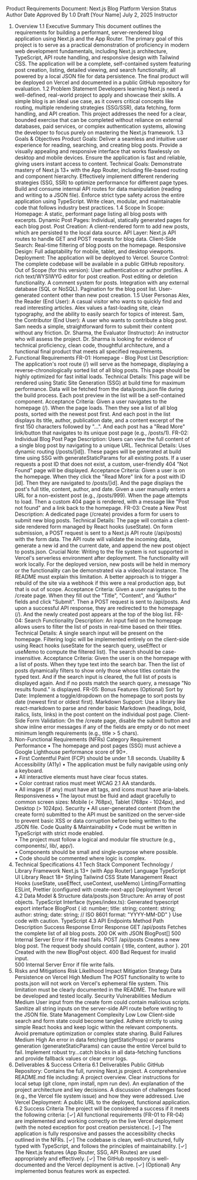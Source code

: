 Product Requirements Document: Next.js Blog Platform
Version	Status	Author	Date	Approved By
1.0	Draft	[Your Name]	July 2, 2025	Instructor
1. Overview
1.1 Executive Summary
This document outlines the requirements for building a performant, server-rendered blog application using Next.js and the App Router. The primary goal of this project is to serve as a practical demonstration of proficiency in modern web development fundamentals, including Next.js architecture, TypeScript, API route handling, and responsive design with Tailwind CSS. The application will be a complete, self-contained system featuring post creation, listing, detailed viewing, and search functionality, all powered by a local JSON file for data persistence. The final product will be deployed on Vercel and documented in a public GitHub repository for evaluation.
1.2 Problem Statement
Developers learning Next.js need a well-defined, real-world project to apply and showcase their skills. A simple blog is an ideal use case, as it covers critical concepts like routing, multiple rendering strategies (SSG/SSR), data fetching, form handling, and API creation. This project addresses the need for a clear, bounded exercise that can be completed without reliance on external databases, paid services, or complex authentication systems, allowing the developer to focus purely on mastering the Next.js framework.
1.3 Goals & Objectives
Product Goals:
Deliver a seamless and intuitive user experience for reading, searching, and creating blog posts.
Provide a visually appealing and responsive interface that works flawlessly on desktop and mobile devices.
Ensure the application is fast and reliable, giving users instant access to content.
Technical Goals:
Demonstrate mastery of Next.js 13+ with the App Router, including file-based routing and component hierarchy.
Effectively implement different rendering strategies (SSG, SSR) to optimize performance for different page types.
Build and consume internal API routes for data manipulation (reading and writing to a JSON file).
Enforce strict type safety across the entire application using TypeScript.
Write clean, modular, and maintainable code that follows industry best practices.
1.4 Scope
In Scope:
Homepage: A static, performant page listing all blog posts with excerpts.
Dynamic Post Pages: Individual, statically generated pages for each blog post.
Post Creation: A client-rendered form to add new posts, which are persisted to the local data source.
API Layer: Next.js API routes to handle GET and POST requests for blog data.
Client-Side Search: Real-time filtering of blog posts on the homepage.
Responsive Design: Full adaptability for mobile, tablet, and desktop viewports.
Deployment: The application will be deployed to Vercel.
Source Control: The complete codebase will be available in a public GitHub repository.
Out of Scope (for this version):
User authentication or author profiles.
A rich text/WYSIWYG editor for post creation.
Post editing or deletion functionality.
A comment system for posts.
Integration with any external database (SQL or NoSQL).
Pagination for the blog post list.
User-generated content other than new post creation.
1.5 User Personas
Alex, the Reader (End User): A casual visitor who wants to quickly find and read interesting articles. Alex values a fast-loading site, clean typography, and the ability to easily search for topics of interest.
Sam, the Contributor (End User): A user who wants to contribute a blog post. Sam needs a simple, straightforward form to submit their content without any friction.
Dr. Sharma, the Evaluator (Instructor): An instructor who will assess the project. Dr. Sharma is looking for evidence of technical proficiency, clean code, thoughtful architecture, and a functional final product that meets all specified requirements.
2. Functional Requirements
FR-01: Homepage - Blog Post List
Description: The application's root route (/) will serve as the homepage, displaying a reverse-chronologically sorted list of all blog posts. This page should be highly optimized for fast initial loads.
Technical Details:
This page will be rendered using Static Site Generation (SSG) at build time for maximum performance.
Data will be fetched from the data/posts.json file during the build process.
Each post preview in the list will be a self-contained component.
Acceptance Criteria:
Given a user navigates to the homepage (/).
When the page loads.
Then they see a list of all blog posts, sorted with the newest post first.
And each post in the list displays its title, author, publication date, and a content excerpt of the first 150 characters followed by "...".
And each post has a "Read More" link/button that navigates to its unique post page (e.g., /posts/1).
FR-02: Individual Blog Post Page
Description: Users can view the full content of a single blog post by navigating to a unique URL.
Technical Details:
Uses dynamic routing (/posts/[id]).
These pages will be generated at build time using SSG with generateStaticParams for all existing posts.
If a user requests a post ID that does not exist, a custom, user-friendly 404 "Not Found" page will be displayed.
Acceptance Criteria:
Given a user is on the homepage.
When they click the "Read More" link for a post with ID [id].
Then they are navigated to /posts/[id].
And the page displays the post's full title, content, author, and date.
Given a user manually enters a URL for a non-existent post (e.g., /posts/999).
When the page attempts to load.
Then a custom 404 page is rendered, with a message like "Post not found" and a link back to the homepage.
FR-03: Create a New Post
Description: A dedicated page (/create) provides a form for users to submit new blog posts.
Technical Details:
The page will contain a client-side rendered form managed by React hooks (useState).
On form submission, a POST request is sent to a Next.js API route (/api/posts) with the form data.
The API route will validate the incoming data, generate a new id and the current date, and append the new post object to posts.json.
Crucial Note: Writing to the file system is not supported in Vercel's serverless environment after deployment. The functionality will work locally. For the deployed version, new posts will be held in memory or the functionality can be demonstrated via a video/local instance. The README must explain this limitation. A better approach is to trigger a rebuild of the site via a webhook if this were a real production app, but that is out of scope.
Acceptance Criteria:
Given a user navigates to the /create page.
When they fill out the "Title", "Content", and "Author" fields and click "Submit".
Then a POST request is sent to /api/posts.
And upon a successful API response, they are redirected to the homepage (/).
And the newly created post appears at the top of the blog list.
FR-04: Search Functionality
Description: An input field on the homepage allows users to filter the list of posts in real-time based on their titles.
Technical Details:
A single search input will be present on the homepage.
Filtering logic will be implemented entirely on the client-side using React hooks (useState for the search query, useEffect or useMemo to compute the filtered list).
The search should be case-insensitive.
Acceptance Criteria:
Given the user is on the homepage with a list of posts.
When they type text into the search bar.
Then the list of posts dynamically filters to show only those whose titles contain the typed text.
And if the search input is cleared, the full list of posts is displayed again.
And if no posts match the search query, a message "No results found." is displayed.
FR-05: Bonus Features (Optional)
Sort by Date: Implement a toggle/dropdown on the homepage to sort posts by date (newest first or oldest first).
Markdown Support: Use a library like react-markdown to parse and render basic Markdown (headings, bold, italics, lists, links) in the post content on the individual post page.
Client-Side Form Validation: On the /create page, disable the submit button and show inline error messages if any of the fields are empty or do not meet minimum length requirements (e.g., title > 5 chars).
3. Non-Functional Requirements (NFRs)
Category	Requirement
Performance	• The homepage and post pages (SSG) must achieve a Google Lighthouse performance score of 90+. <br> • First Contentful Paint (FCP) should be under 1.8 seconds.
Usability & Accessibility (A11y)	• The application must be fully navigable using only a keyboard. <br> • All interactive elements must have clear focus states. <br> • Color contrast ratios must meet WCAG 2.1 AA standards. <br> • All images (if any) must have alt tags, and icons must have aria-labels.
Responsiveness	• The layout must be fluid and adapt gracefully to common screen sizes: Mobile (< 768px), Tablet (768px - 1024px), and Desktop (> 1024px).
Security	• All user-generated content (from the create form) submitted to the API must be sanitized on the server-side to prevent basic XSS or data corruption before being written to the JSON file.
Code Quality & Maintainability	• Code must be written in TypeScript with strict mode enabled. <br> • The project must follow a logical and modular file structure (e.g., components/, lib/, app/). <br> • Components should be small and single-purpose where possible. <br> • Code should be commented where logic is complex.
4. Technical Specifications
4.1 Tech Stack
Component	Technology / Library
Framework	Next.js 13+ (with App Router)
Language	TypeScript
UI Library	React 18+
Styling	Tailwind CSS
State Management	React Hooks (useState, useEffect, useContext, useMemo)
Linting/Formatting	ESLint, Prettier (configured with create-next-app)
Deployment	Vercel
4.2 Data Model & Structure
data/posts.json Structure:
An array of post objects.
TypeScript Interface (types/index.ts):
Generated typescript
export interface BlogPost {
  id: number;
  title: string;
  content: string;
  author: string;
  date: string; // ISO 8601 format: "YYYY-MM-DD"
}
Use code with caution.
TypeScript
4.3 API Endpoints
Method	Path	Description	Success Response	Error Response
GET	/api/posts	Fetches the complete list of all blog posts.	200 OK with JSON BlogPost[]	500 Internal Server Error if file read fails.
POST	/api/posts	Creates a new blog post. The request body should contain { title, content, author }.	201 Created with the new BlogPost object.	400 Bad Request for invalid input. <br> 500 Internal Server Error if file write fails.
5. Risks and Mitigations
Risk	Likelihood	Impact	Mitigation Strategy
Data Persistence on Vercel	High	Medium	The POST functionality to write to posts.json will not work on Vercel's ephemeral file system. This limitation must be clearly documented in the README. The feature will be developed and tested locally.
Security Vulnerabilities	Medium	Medium	User input from the create form could contain malicious scripts. Sanitize all string inputs on the server-side API route before writing to the JSON file.
State Management Complexity	Low	Low	Client-side search and form state could become tangled. Adhere strictly to using simple React hooks and keep logic within the relevant components. Avoid premature optimization or complex state sharing.
Build Failures	Medium	High	An error in data fetching (getStaticProps) or params generation (generateStaticParams) can cause the entire Vercel build to fail. Implement robust try...catch blocks in all data-fetching functions and provide fallback values or clear error logs.
6. Deliverables & Success Criteria
6.1 Deliverables
Public GitHub Repository:
Contains the full, running Next.js project.
A comprehensive README.md file including:
A project overview.
Clear instructions for local setup (git clone, npm install, npm run dev).
An explanation of the project architecture and key decisions.
A discussion of challenges faced (e.g., the Vercel file system issue) and how they were addressed.
Live Vercel Deployment:
A public URL to the deployed, functional application.
6.2 Success Criteria
The project will be considered a success if it meets the following criteria:
[✓] All functional requirements (FR-01 to FR-04) are implemented and working correctly on the live Vercel deployment (with the noted exception for post creation persistence).
[✓] The application is fully responsive and passes the accessibility checks outlined in the NFRs.
[✓] The codebase is clean, well-structured, fully typed with TypeScript, and follows the principles of maintainability.
[✓] The Next.js features (App Router, SSG, API Routes) are used appropriately and effectively.
[✓] The GitHub repository is well-documented and the Vercel deployment is active.
[✓] (Optional) Any implemented bonus features work as expected.